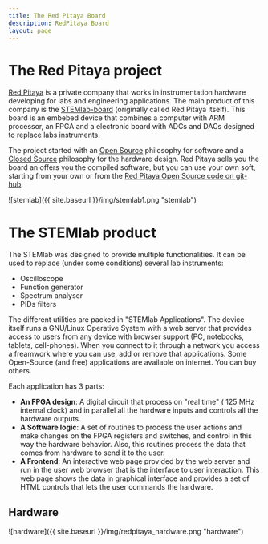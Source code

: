 ```yaml
---
title: The Red Pitaya Board
description: RedPitaya Board
layout: page
---
```


# The Red Pitaya project

[Red Pitaya](https://www.redpitaya.com/) is a private company that works in instrumentation
hardware developing for labs and engineering applications.
The main product of this company is the [STEMlab-board](https://www.redpitaya.com/f130/STEMlab-board)
(originally called Red Pitaya itself). This board is an embebed device that combines
a computer with ARM processor, an FPGA and a electronic board with ADCs and DACs designed to replace
labs instruments.

The project started with an [Open Source](https://en.wikipedia.org/wiki/Open-source_software)
philosophy for software and a [Closed Source](https://en.wikipedia.org/w/index.php?title=Closed_Source)
philosophy for the hardware design. Red Pitaya sells you the board an offers you the compiled software,
but you can use your own soft, starting from your own or from the
[Red Pitaya Open Source code on git-hub](https://github.com/RedPitaya).

![stemlab]({{ site.baseurl }}/img/stemlab1.png "stemlab")


# The STEMlab product

The STEMlab was designed to provide multiple functionalities. It can be used to replace
(under some conditions) several lab instruments:

  - Oscilloscope
  - Function generator
  - Spectrum analyser
  - PIDs filters

The different utilities are packed in "STEMlab Applications". The device itself
runs a GNU/Linux Operative System with a web server that provides access to users
from any device with browser support (PC, notebooks, tablets, cell-phones).
When you connect to it through a network you access a freamwork where you can
use, add or remove that applications. Some Open-Source (and free) applications are
available on internet. You can buy others.

Each application has 3 parts:

  - **An FPGA design**: A digital circuit that process on "real time" ( 125 MHz internal clock)
    and in parallel all the hardware inputs and controls all the hardware outputs.
  - **A Software logic**: A set of routines to process the user actions and make changes
    on the FPGA registers and switches, and control in this way the hardware behavior. Also,
    this routines process the data that comes from hardware to send it to the user.
  - **A Frontend**: An interactive web page provided by the web server and run in the
    user web browser that is the interface to user interaction. This web page shows the data in
    graphical interface and provides a set of HTML controls that lets the user commands the hardware.


## Hardware


![hardware]({{ site.baseurl }}/img/redpitaya_hardware.png "hardware")
